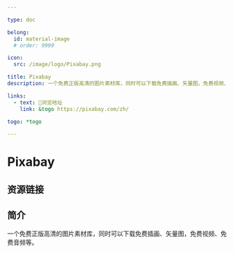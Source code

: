 ```yaml
---

type: doc

belong:
  id: material-image
  # order: 9999

icon:
  src: /image/logo/Pixabay.png

title: Pixabay
description: 一个免费正版高清的图片素材库，同时可以下载免费插画、矢量图，免费视频、免费音频等。

links:
  - text: 🧰浏览地址
    link: &togo https://pixabay.com/zh/

togo: *togo

---
```


<ShowLogo />

# Pixabay

<ShowBreadcrumb />

## 资源链接

<ShowLinks />

## 简介

一个免费正版高清的图片素材库，同时可以下载免费插画、矢量图，免费视频、免费音频等。